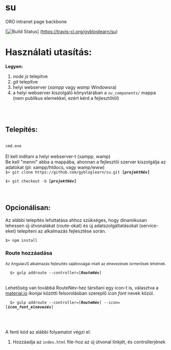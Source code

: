 # su
ORO intranet page backbone

[![Build Status](https://travis-ci.org/gybloglearn/su.svg?barnch=master)]
(https://travis-ci.org/gybloglearn/su)

<h1>Használati utasítás:</h1>
<b>Legyen: </b><br>
<ol>
  <li><i>node js</i> telepítve</li>
  <li><i>git</i> telepítve</li>
  <li>helyi webserver (<i>xampp</i> vagy <i>wamp</i> Windowsra)</li>
<li>a helyi webserver kiszolgáló könyvtárában a <code><i>su_components/</i></code> mappa (nem publikus elemekkel, ezért kérd a fejlesztőtől)</li>
</ol>
<br><br>
<h2>Telepítés: </h2>
<code>
cmd.exe
</code>
<br>
El kell indítani a helyi webserver-t (xampp, wamp)<br>
Be kell "menni" abba a mappába, ahonnan a fejlesztői szerver kiszolgálja az adatokat (pl: xampp/htdocs, vagy wamp/www)

<code>
$> git clone https://github.com/gybloglearn/su.git <b>[<i>projektNév</i>]</b>
</code>
<code>
$> git checkout -b <b>[<i>projektNév</i>]</b>
</code>
<br><br>
<h2>Opcionálisan: </h2>
<p>Az alábbi telepítés lefuttatása ahhoz szükséges, hogy dinamikusan lehessen új útvonalakat (route-okat) és új adatszolgáltatásokat (service-eket) telepíteni az alkalmazás fejlesztése során.<br>
<code>
$> npm install
</code></p>

<h3>Route hozzáadása</h3>
<sub>Az AngularJS alkalmazás fejlesztés sajátosságai miatt az elnevezések isrmerősek lehetnek.</sub><br>
<code>
  $> gulp addroute --controller=[<i><b>RouteNév</b></i>]
</code><br>
<p>Lehetőség van továbbá RouteNév-hez társítani egy icon-t is, választva a <a href="https://material.io/icons/" target="_blank">material.io</a> ikonjai közötti felsorolásban szereplő <i>icon font</i> nevek közül.<br>
<code>
  $> gulp addroute --controller=[<i><b>RouteNév</b></i>] --icon=[<i><b>icon_font_elnevezés</b></i>]
</code>
</p>
<br><br>
<p>A fenti kód az alábbi folyamatot végzi el:
<ol>
  <li>Hozzáadja az <code>index.html</code> file-hoz az új útvonal linkjét, és controllerjének <code><script></code> tag-jét</li>
  <li>Beköti a <code>config.js</code> file-ban az új útvonal <code>$state</code>-jét</li>
  <li>Bemásolja a megfelelő helyre a <code>.ctrl.js</code> és <code>.html</code> file-okat a megfelelő mappába</li>
  <li>Kicseréli a megfelelő file-okban a megnezevzéseket</li>
</ol></p>
<h3>Service hozzáadása</h3>
<sub>Az AngularJS alkalmazás fejlesztés sajátosságai miatt az elnevezések isrmerősek lehetnek.</sub><br>
<code>
  $> gulp addservice --service=[<i><b>ServiceNév</b></i>] --serviceUrl=[<i><b>service/elérési/útvonal</b></i>]
</code>
<br><br>
<p>A fenti kód az alábbi folyamatot végzi el:
<ol>
  <li>Hozzáadja az <code>index.html</code> az új service <code><script></code> tag-jét</li>
  <li>Bemásolja a <code>.service.js</code> file-t a <code>app/components/services</code> mappába</li>
  <li>Kicseréli a megfelelő file-okban a megnezevzéseket, linkeket</li>
</ol></p>
<br><br>
<h2>Feltöltés:</h2>
<p>Az alkalmazás fejlesztésének végén - de inkább közben többször - az alábbi kódrészlettel és egy github.com account-tal fel lehet tölteni az új branch-et ide:<br>
<code>
  $> git push origin <i><b>projektNév</b></i>
</code></p>